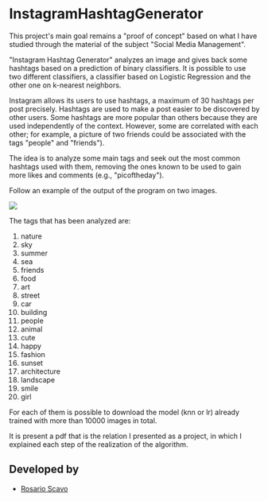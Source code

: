 # InstagramHashtagGenerator

This project's main goal remains a "proof of concept" based on what I have studied through
the material of the subject "Social Media Management".

"Instagram Hashtag Generator" analyzes an image and gives back some hashtags based on a prediction of binary classifiers. It is possible to use two different classifiers, a classifier based on Logistic Regression and the other one on k-nearest neighbors.

Instagram allows its users to use hashtags, a maximum of 30 hashtags per post precisely.
Hashtags are used to make a post easier to be discovered by other users. Some hashtags are
more popular than others because they are used independently of the context. However, some are
correlated with each other; for example, a picture of two friends could be associated with the tags "people" and "friends").

The idea is to analyze some main tags and seek out the most common hashtags used with them, removing the ones known to be used to gain more likes and comments (e.g., "picoftheday").

Follow an example of the output of the program on two images.

<img src="https://drive.google.com/uc?export=view&id=1JWdRa57YL3yp7CadLpH2PR40ao_AkUj2"/>

The tags that has been analyzed are:
1. nature
2. sky
3. summer
4. sea
5. friends
6. food
7. art
8. street
9. car
10. building
11. people
12. animal
13. cute
14. happy
15. fashion
16. sunset
17. architecture
18. landscape
19. smile
20. girl

For each of them is possible to download the model (knn or lr) already trained with more than 10000 images in total.

It is present a pdf that is the relation I presented as a project, in which I explained each step of the realization of the algorithm.

## Developed by

- [Rosario Scavo](https://github.com/rosarioscavo) 